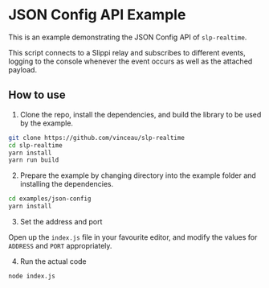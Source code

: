# JSON Config API Example

This is an example demonstrating the JSON Config API of `slp-realtime`.

This script connects to a Slippi relay and subscribes to different events, logging to the console whenever the event occurs as well as the attached payload.

## How to use

1. Clone the repo, install the dependencies, and build the library to be used by the example.

```bash
git clone https://github.com/vinceau/slp-realtime
cd slp-realtime
yarn install
yarn run build
```

2. Prepare the example by changing directory into the example folder and installing the dependencies. 

```bash
cd examples/json-config
yarn install
```

3. Set the address and port

Open up the `index.js` file in your favourite editor, and modify the values for `ADDRESS` and `PORT` appropriately.

4. Run the actual code

```bash
node index.js
```
